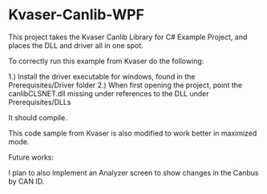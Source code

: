 # Kvaser-Canlib-WPF

This project takes the Kvaser Canlib Library for C# Example Project, and places the DLL and driver all in one spot. 

To correctly run this example from Kvaser do the following:

1.) Install the driver executable for windows, found in the Prerequisites/Driver folder
2.) When first opening the project, point the canlibCLSNET.dll missing under references to the DLL under Prerequisites/DLLs

It should compile. 

This code sample from Kvaser is also modified to work better in maximized mode. 

Future works: 

I plan to also implement an Analyzer screen to show changes in the Canbus by CAN ID. 
